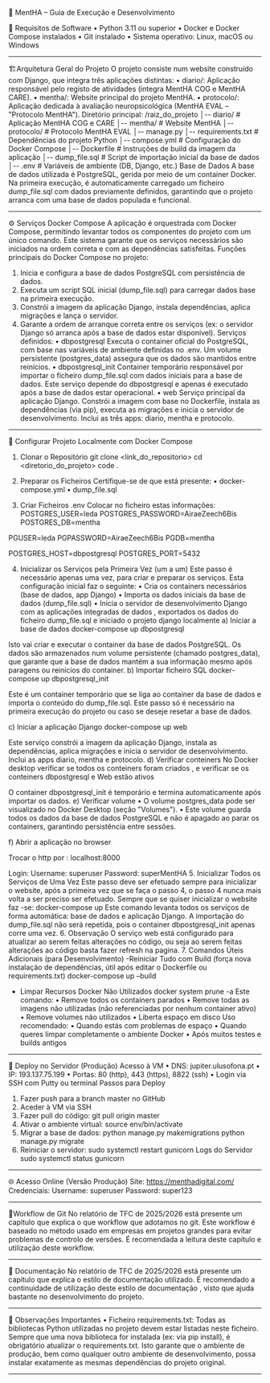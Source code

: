 🧠 MentHA – Guia de Execução e Desenvolvimento

🔧 Requisitos de Software
•	Python 3.11 ou superior
•	Docker e Docker Compose instalados
•	Git instalado
•	Sistema operativo: Linux, macOS ou Windows
________________________________________
🏗️Arquitetura Geral do Projeto
O projeto consiste num website construído com Django, que integra três aplicações distintas:
•	diario/: Aplicação responsável pelo registo de atividades (integra MentHA COG e MentHA CARE).
•	mentha/: Website principal do projeto MentHA.
•	protocolo/: Aplicação dedicada à avaliação neuropsicológica (MentHA EVAL – "Protocolo MentHA").
Diretório principal:
/raiz_do_projeto
│-- diario/              # Aplicação MentHA COG e CARE
│-- mentha/              # Website MentHA
│-- protocolo/           # Protocolo MentHA EVAL
│-- manage.py
│-- requirements.txt     # Dependências do projeto Python
│-- compose.yml          # Configuração do Docker Compose
│-- Dockerfile           # Instruções de build da imagem da aplicação
│-- dump_file.sql        # Script de importação inicial da base de dados
│-- .env                 # Variáveis de ambiente (DB, Django, etc.)
Base de Dados
A base de dados utilizada é PostgreSQL, gerida por meio de um container Docker.
Na primeira execução, é automaticamente carregado um ficheiro dump_file.sql com dados previamente definidos, garantindo que o projeto arranca com uma base de dados populada e funcional.

________________________________________
⚙️ Serviços Docker Compose
A aplicação é orquestrada com Docker Compose, permitindo levantar todos os componentes do projeto com um único comando. Este sistema garante que os serviços necessários são iniciados na ordem correta e com as dependências satisfeitas.
Funções principais do Docker Compose no projeto:
1.	Inicia e configura a base de dados PostgreSQL com persistência de dados.
2.	Executa um script SQL inicial (dump_file.sql) para carregar dados base na primeira execução.
3.	Constrói a imagem da aplicação Django, instala dependências, aplica migrações e lança o servidor.
4.	Garante a ordem de arranque correta entre os serviços (ex: o servidor Django só arranca após a base de dados estar disponível).
Serviços definidos:
•	dbpostgresql
Executa o container oficial do PostgreSQL, com base nas variáveis de ambiente definidas no .env.
Um volume persistente (postgres_data) assegura que os dados são mantidos entre reinícios.
•	dbpostgresql_init
Container temporário responsável por importar o ficheiro dump_file.sql com dados iniciais para a base de dados.
Este serviço depende do dbpostgresql e apenas é executado após a base de dados estar operacional.
•	web
Serviço principal da aplicação Django.
Constrói a imagem com base no Dockerfile, instala as dependências (via pip), executa as migrações e inicia o servidor de desenvolvimento.
Inclui as três apps: diario, mentha e protocolo.


________________________________________
🔄 Configurar Projeto Localmente com Docker Compose
1. Clonar o Repositório
git clone <link_do_repositorio>
cd <diretorio_do_projeto>
code .
 
2. Preparar os Ficheiros
Certifique-se de que está presente:
•	docker-compose.yml
•	dump_file.sql
3. Criar Ficheiros .env
Colocar no ficheiro estas informações:
POSTGRES_USER=leda
POSTGRES_PASSWORD=AiraeZeech6Bis
POSTGRES_DB=mentha

PGUSER=leda
PGPASSWORD=AiraeZeech6Bis
PGDB=mentha

POSTGRES_HOST=dbpostgresql
POSTGRES_PORT=5432
 
4. Inicializar os Serviços pela Primeira Vez (um a um)
Este passo é necessário apenas uma vez, para criar e preparar os serviços. Esta configuração inicial faz o seguinte:
•	Cria os containers necessários (base de dados, app Django)
•	Importa os dados iniciais da base de dados (dump_file.sql)
•	Inicia o servidor de desenvolvimento Django com as aplicações integradas
de dados , exportados os dados do ficheiro dump_file.sql e iniciado o projeto django localmente
a) Iniciar a base de dados
docker-compose up dbpostgresql
 
Isto vai criar e executar o container da base de dados PostgreSQL. Os dados são armazenados num volume persistente (chamado postgres_data), que garante que a base de dados mantém a sua informação mesmo após paragens ou reinícios do container.
b) Importar ficheiro SQL
docker-compose up dbpostgresql_init
 
Este é um container temporário que se liga ao container da base de dados e importa o conteúdo do dump_file.sql. Este passo só é necessário na primeira execução do projeto ou caso se deseje resetar a base de dados.

c) Iniciar a aplicação Django
docker-compose up web
 
Este serviço constrói a imagem da aplicação Django, instala as dependências, aplica migrações e inicia o servidor de desenvolvimento. Inclui as apps diario, mentha e protocolo.
d) Verificar conteiners
No Docker desktop verificar se todos os conteiners foram criados , e verificar se os conteiners dbpostgresql e Web estão ativos
 
O container dbpostgresql_init é temporário e termina automaticamente após importar os dados.
e) Verificar volume
•	O volume postgres_data pode ser visualizado no Docker Desktop (seção "Volumes").
•	Este volume guarda todos os dados da base de dados PostgreSQL e não é apagado ao parar os containers, garantindo persistência entre sessões.

 
f) Abrir a aplicação no browser
 
Trocar o http por : localhost:8000
 
Login:
Username: superuser
Password: superMentHA
5. Inicializar Todos os Serviços de Uma Vez
Este passo deve ser efetuado sempre para inicializar o website, após a primeira vez que se faça o passo 4, o passo 4 nunca mais volta a ser preciso ser efetuado.
Sempre que se quiser inicializar o website faz -se:
docker-compose up
Este comando levanta todos os serviços de forma automática: base de dados e aplicação Django. A importação do dump_file.sql não será repetida, pois o container dbpostgresql_init apenas corre uma vez.
6. Observação
O serviço web está configurado para atualizar ao serem feitas alterações no código, ou seja ao serem feitas alterações ao código basta fazer refresh na pagina.
7. Comandos Úteis Adicionais (para Desenvolvimento)
-Reiniciar Tudo com Build (força nova instalação de dependências, útil após editar o Dockerfile ou requirements.txt)
docker-compose up –build
- Limpar Recursos Docker Não Utilizados
docker system prune -a
Este comando:
•	Remove todos os containers parados
•	Remove todas as imagens não utilizadas (não referenciadas por nenhum container ativo)
•	Remove volumes não utilizados
•	Liberta espaço em disco
Uso recomendado:
•	Quando estás com problemas de espaço
•	Quando queres limpar completamente o ambiente Docker
•	Após muitos testes e builds antigos

________________________________________
🚀 Deploy no Servidor (Produção)
Acesso à VM
•	DNS: jupiter.ulusofona.pt
•	IP: 193.137.75.199
•	Portas: 80 (http), 443 (https), 8822 (ssh)
•	Login via SSH com Putty ou terminal
Passos para Deploy
1.	Fazer push para a branch master no GitHub
2.	Aceder à VM via SSH
3.	Fazer pull do código:
git pull origin master
4.	Ativar o ambiente virtual:
source env/bin/activate
5.	Migrar a base de dados:
python manage.py makemigrations
python manage.py migrate
6.	Reiniciar o servidor:
sudo systemctl restart gunicorn
Logs do Servidor
sudo systemctl status gunicorn
________________________________________
🌐 Acesso Online (Versão Produção)
Site: https://menthadigital.com/
Credenciais:
Username: superuser
Password: super123
________________________________________
🌱Workflow de Git
No relatório de TFC de 2025/2026 está presente um capítulo que explica o que workflow que adotamos no git. Este workflow é baseado no método usado em empresas em projetos grandes para evitar problemas de controlo de versões. É recomendada a leitura deste capítulo e utilização deste workflow.
________________________________________
📄 Documentação
No relatório de TFC de 2025/2026 está presente um capítulo que explica o estilo de documentação utilizado. É recomendado a continuidade de utilização deste estilo de documentação , visto que ajuda bastante no desenvolvimento do projeto.
________________________________________
📝 Observações Importantes
•	Ficheiro requirements.txt:
Todas as bibliotecas Python utilizadas no projeto devem estar listadas neste ficheiro. Sempre que uma nova biblioteca for instalada (ex: via pip install), é obrigatório atualizar o requirements.txt.
Isto garante que o ambiente de produção, bem como qualquer outro ambiente de desenvolvimento, possa instalar exatamente as mesmas dependências do projeto original.
________________________________________

